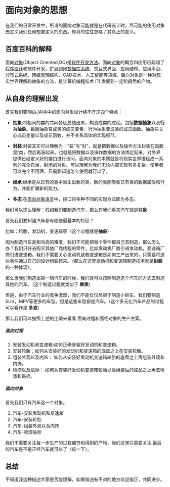 # 面向对象的思想

在我们的日常开发中，所谓的面向对象可能就是在代码设计时，尽可能的使用对象去定义我们任何想要定义的东西。却真的往往忽略了其真正的意义。

## 百度百科的解释

面向[对象](https://baike.baidu.com/item/%E5%AF%B9%E8%B1%A1)(Object Oriented,OO)是[软件开发方法](https://baike.baidu.com/item/%E8%BD%AF%E4%BB%B6%E5%BC%80%E5%8F%91%E6%96%B9%E6%B3%95/971447)。面向[对象](https://baike.baidu.com/item/%E5%AF%B9%E8%B1%A1)的概念和应用已超越了[程序设计](https://baike.baidu.com/item/%E7%A8%8B%E5%BA%8F%E8%AE%BE%E8%AE%A1/223952)和软件开发，扩展到如[数据库系统](https://baike.baidu.com/item/%E6%95%B0%E6%8D%AE%E5%BA%93%E7%B3%BB%E7%BB%9F/215176)、交互式界面、应用结构、应用平台、[分布式系统](https://baike.baidu.com/item/%E5%88%86%E5%B8%83%E5%BC%8F%E7%B3%BB%E7%BB%9F/4905336)、[网络管理](https://baike.baidu.com/item/%E7%BD%91%E7%BB%9C%E7%AE%A1%E7%90%86/5903609)结构、CAD技术、[人工智能](https://baike.baidu.com/item/%E4%BA%BA%E5%B7%A5%E6%99%BA%E8%83%BD/9180)等领域。面向对象是一种对现实世界理解和抽象的方法，是计算机编程技术 [1]  发展到一定阶段后的产物。

## 从自身的理解出发

首先我们要明白JAVA中的面向对象设计绕不开这四个特点：

- **抽象**:将相同的类的共同特征总结出来，构造成类的过程。包括**数据抽象**以及**行为抽象**。数据抽象变成类的成员变量，行为抽象变成类的成员函数。抽象只关心成员变量以及成员函数，并不关系具体的实现细节。

- **封装**:封装其实可以理解为：“装”与“封”，就是把数据以及操作方法封装在函数里/类，然后再装起来。也就是把数据以及操作数据的方法绑定起来，对外界提供已经定义好的接口进行访问。面向对象的本质就是将现实世界描绘成一系列的完全自治，封闭的对象。可以理解为我们无论内部实现有多复杂，使用者可以完全不用理，只需要知道怎么使用就可以了。

- **继承**:继承是从已有的类中派生出新的类，新的类能吸收已有类的数据属性和行为，并能扩展新的能力。

- **多态**:在[面向对象语言](https://baike.baidu.com/item/%E9%9D%A2%E5%90%91%E5%AF%B9%E8%B1%A1%E8%AF%AD%E8%A8%80/215742)中，接口的多种不同的实现方式即为多态。

  

  

我们可以这么理解：假如我们要制造汽车，那么在我们看来汽车就是**对象**

首先我们要知道汽车都有哪些最基本的特征？

比如：轮胎，发动机，变速箱等（这个过程就是**抽象**）



因为制造汽车是相当高的难度，我们不可能把每个零件都自己去制造，那么怎么办？我们只好去购买其他厂商线程的零件，比如发动机厂商引进发动机，变速箱厂商引进变速箱。我们不需要关心发动机或者变速箱是如何生产出来的，只需要将这些零件通过自己的设计组装起来。（那么在这里发动机和变速箱制造技术就是**封装**的一种体现）。



那么当我们制造出第一辆汽车的时候，我们就可以按照制造这个汽车的方式去制造其他的汽车。（这个制造过程就类似于 **继承**）



但是，由于汽车行业的竞争激烈，我们不能仅仅局限于制造小轿车，我们要制造SUV，MPV等更多的车型。但是这些车型都是汽车。（这个多元化汽车产品的过程  可以看作是 **多态**）


那么我们可以按照上述的比喻来看看 面向过程和面相对象的生产方案。

##### 面向过程

1. 安装发动机和变速箱:如何正确安装好发动机和变速箱。
2. 安装轮胎：如何从安装好的发动机和变速箱的底盘之上在安装轮胎。
3. 组装外观以及内饰： 如何从安装好发动机变速箱轮胎的底盘之上再组装外观和内饰。
4. 喷漆以及贴标： 如何从安装好发动机变速箱轮胎以及组装后的成品之上再去喷漆和贴标。



##### 面向对象

首先我们只有汽车这一个对象。

1. 汽车-安装发动机和变速箱
2. 汽车-安装轮胎
3. 汽车-组装外观以及内饰
4. 汽车-喷漆贴标

   



我们不需要关注每一步生产的过程细节和得到的产物，我们这里只需要关注 最后的汽车是不是正经汽车就可以了（皮一下）。

## 总结

不知道我这种描述大家是否能理解，如果描述有不对的地方欢迎指正，共同进步。